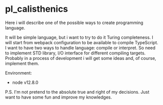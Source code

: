 # pl_calisthenics

Here i will describe one of the possible
ways to create programming language.

It will be simple language, but i want to try to do it
Turing completeness.
I will start from webpack configuration to be available to compile TypeScript.
I want to have two ways to handle language: compile or interpret.
So need to implement STD library, I/O interface for different compiling targets.
Probably in a process of development i will get some ideas and, of course, implement them.

Environment:

- node v12.8.0

P.S. I'm not pretend to the absolute true and right of my decisions. 
Just want to have some fun and improve my knowledges.


